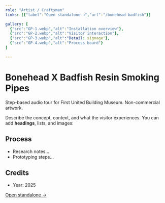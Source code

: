 ```yaml
---
role: "Artist / Craftsman"
links: [{"label":"Open standalone →","url":"/bonehead-badfish"}]

gallery: [
  {"src":"GP-1.webp","alt":"Installation overview"},
  {"src":"GP-2.webp","alt":"Visitor interaction"},
  {"src":"GP-3.webp","alt":"Detail: signage"},
  {"src":"GP-4.webp","alt":"Process board"}
]

---
```


# Bonehead X Badfish Resin Smoking Pipes

Step-based audio tour for First United Building Museum. Non-commercial artwork.

Describe the concept, context, and what the visitor experiences. You can add **headings**, lists, and images:

## Process
- Research notes…
- Prototyping steps…

## Credits
- Year: 2025



[Open standalone →](/encounterFUB/)
